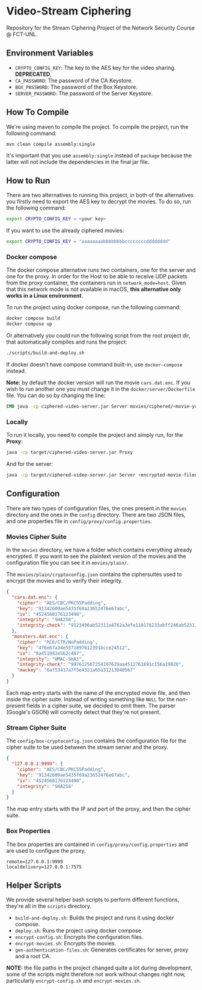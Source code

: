 # Video-Stream Ciphering
Repository for the Stream Ciphering Project of the Network Security Course @ FCT-UNL.

## Environment Variables
- `CRYPTO_CONFIG_KEY`: The key to the AES key for the video sharing. **DEPRECATED**,
- `CA_PASSWORD`: The password of the CA Keystore.
- `BOX_PASSWORD`: The password of the Box Keystore.
- `SERVER_PASSWORD`: The password of the Server Keystore.

## How To Compile

We're using maven to compile the project. To compile the project, run the following command:
```
mvn clean compile assembly:single
```
It's important that you use `assembly:single` instead of `package` because the latter will not include the dependencies in the final jar file.

## How to Run
There are two alternatives to running this project, in both of the alternatives you firstly need to export the 
AES key to decrypt the movies. To do so, run the following command:

```bash
export CRYPTO_CONFIG_KEY = <your key>
```

If you want to use the already ciphered movies:

```bash
export CRYPTO_CONFIG_KEY = "aaaaaaaabbbbbbbbccccccccdddddddd"
```

### Docker compose

The docker compose alternative runs two containers, one for the server and one for the proxy.
In order for the Host to be able to receive UDP packets from the proxy container, the containers run in `network_mode=host`.
Given that this network mode is not available in macOS, **this alternative only works in a Linux environment**.

To run the project using docker compose, run the following command:

```bash 
docker compose build
docker compose up
```

Or alternatively you could run the following script from the root project dir, that automatically compiles 
and runs the project:

```bash
./scripts/build-and-deploy.sh
```
If docker doesn't have compose command built-in, use `docker-compose` instead.


**Note:** by default the docker version will run the movie `cars.dat.enc`. If you wish to run another one you must change it in
the `docker/server/Dockerfile` file.
You can do so by changing the line:

```Dockerfile
CMD java -cp ciphered-video-server.jar Server movies/ciphered/<movie-you-want-to-watch>
```

### Locally

To run it locally, you need to compile the project and simply run, for the **Proxy**:
```bash
java -cp target/ciphered-video-server.jar Proxy 
```

And for the server:
```bash
java -cp target/ciphered-video-server.jar Server <encrypted-movie-filename>
```

## Configuration 

There are two types of configuration files, the ones present in the `movies` directory and the ones in the `config` directory.
There are two JSON files, and one properties file in `config/proxy/config.properties`.

### Movies Cipher Suite

In the `movies` directory, we have a folder which contains everything already encrypted. 
If you want to see the plaintext version of the movies and the configuration file you can see it in
`movies/plain/`.

The `movies/plain/cryptoconfig.json` contains the ciphersuites used to encrypt the movies and to verify their integrity.

```json
{
  "cars.dat.enc": {
    "cipher": "AES/CBC/PKCS5Padding",
    "key": "91342609ae5435f69a23652476e67abc",
    "iv": "4524568176123498",
    "integrity": "SHA256",
    "integrity-check": "9123496ab52311a4762a3efe110176233abff246ab52311a4762a3efe1101762"
  },
  "monsters.dat.enc": {
    "cipher": "RC6/CTR/NoPadding",
    "key": "476e67a34e5571897612391bcce24512",
    "iv": "8a451982e562c487",
    "integrity": "HMAC-SHA1",
    "integrity-check": "997612567254197629aa4512761691c156a19920",
    "mackey": "6af53417a7f5e4321a65a31213048567"
  }
} 
```

Each map entry starts with the name of the encrypted movie file, and then inside the cipher suite.
Instead of writing something like `NULL` for the non-present fields in a cipher suite, we decided to omit them. The parser (Google's GSON) will
correctly detect that they're not present.

### Stream Cipher Suite

The `config/box-cryptoconfig.json` contains the configuration file for the cipher suite to be used between the 
stream server and the proxy.

```json
{
  "127.0.0.1:9999": {
    "cipher": "AES/CBC/PKCS5Padding",
    "key": "91342609ae5435f69a23652476e67abc",
    "iv": "4524568176123498",
    "integrity": "SHA256"
  }
}
```

The map entry starts with the IP and port of the proxy, and then the cipher suite.

### Box Properties

The box properties are contained in `config/proxy/config.properties` and are used to configure the proxy.

```properties
remote=127.0.0.1:9999
localdelivery=127.0.0.1:7575
```

## Helper Scripts

We provide several helper bash scripts to perform different functions, they're all in the `scripts` directory.
- `build-and-deploy.sh`: Builds the project and runs it using docker compose.
- `deploy.sh`: Runs the project using docker compose.
- `encrypt-config.sh`: Encrypts the configuration files. 
- `encrypt-movies.sh`: Encrypts the movies.
- `gen-authentication-files.sh`: Generates certificates for server, proxy and a root CA.

**NOTE:** the file paths in the project changed quite a lot during development, some of the scripts might therefore not work without changes right now, particularly `encrypt-config.sh` and `encrypt-movies.sh`.